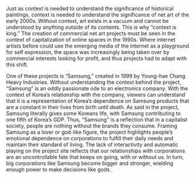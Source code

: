 Just as context is needed to understand the significance of historical paintings, context is needed to understand the significance of net art of the early 2000s. Without context, art exists in a vacuum and cannot be understood by anything outside of its contents. This is why “context is king.” The creation of commercial net art projects must be seen in the context of capitalization  of online spaces in the 1990s. Where internet artists before could use the emerging media of the internet as a playground for self expression, the space was increasingly being taken over by commercial interests looking for profit, and thus projects had to adapt with this shift.

One of these projects is “Samsung,” created in 1999 by Young-hae Chang Heavy Industries. Without understanding the context behind the project, “Samsung” is an oddly passionate ode to an electronics company. With the context of Korea’s relationship with the company, viewers can understand that it is a representation of Korea’s dependence on Samsung products that are a constant in their lives from birth until death. As said in the project, Samsung literally gives some Koreans life, with Samsung contributing to one fifth of Korea’s GDP. Thus, “Samsung” is a reflection that in a capitalist society, people are nothing without the brands they consume. Framing Samsung as a lover or god-like figure, the project highlights people’s emotional dependence on corporations to fulfill their daily needs and maintain their standard of living. The lack of interactivity and automatic playing on the project site reflects that our relationships with corporations are an uncontrollable fate that keeps on going, with or without us. In turn, big corporations like Samsung become bigger and stronger, wielding enough power to make decisions like gods. 

